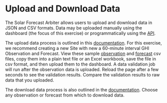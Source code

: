 Upload and Download Data
========================

The Solar Forecast Arbiter allows users to upload and download data in JSON and CSV formats. Data may be uploaded manually using the dashboard (the focus of this exercise) or programmatically using the [API](https://dev-api.solarforecastarbiter.org/).

The upload data process is outlined in this [documentation](https://solarforecastarbiter.org/dashboarddoc/#upload-data). For this exercise, we recommend creating a new Site with new a 60-minute interval GHI Observation and Forecast. View these sample [observation](observation_1h.csv?raw=true) and [forecast](forecast_1h.csv?raw=true) csv files, copy them into a plain text file or an Excel workbook, save the file in csv format, and then upload them to the dashboard. A data validation job will run after the observation data is uploaded. Reload the page after a few seconds to see the validation results. Compare the validation results to raw data that you uploaded.

The download data process is also outlined in the [documentation](https://solarforecastarbiter.org/dashboarddoc/#download-data). Choose any observation or forecast from which to download data.
